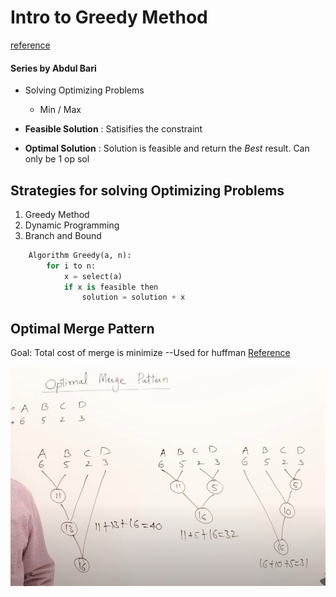 # Intro to Greedy Method

[reference](https://youtu.be/ARvQcqJ_-NY?si=m_6_9-3mecrI_NDt)

#### Series by Abdul Bari

- Solving Optimizing Problems

  - Min / Max

- **Feasible Solution** : Satisifies the constraint

- **Optimal Solution** : Solution is feasible and return the _Best_ result. Can only be 1 op sol

## Strategies for solving Optimizing Problems

1. Greedy Method
2. Dynamic Programming
3. Branch and Bound

```python
    Algorithm Greedy(a, n):
        for i to n:
            x = select(a)
            if x is feasible then
                solution = solution + x
```

## Optimal Merge Pattern

Goal: Total cost of merge is minimize
--Used for huffman
[Reference](https://www.youtube.com/watch?v=HHIc5JZyenI)

![alt text](images/mergepattern1.png)
